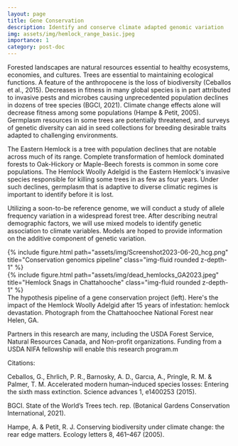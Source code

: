 ```yaml
---
layout: page
title: Gene Conservation 
description: Identify and conserve climate adapted genomic variation
img: assets/img/hemlock_range_basic.jpeg
importance: 1
category: post-doc
---
```


Forested landscapes are natural resources essential to healthy ecosystems, economies, and cultures. Trees are essential to maintaining ecological functions. A feature of the anthropocene is the loss of biodiversity (Ceballos et al., 2015). Decreases in fitness in many global species is in part attributed to invasive pests and microbes causing unprecedented population declines in dozens of tree species (BGCI, 2021). Climate change effects alone will decrease fitness among some populations (Hampe & Petit, 2005). Germplasm resources in some trees are potentially threatened, and surveys of genetic diversity can aid in seed collections for breeding desirable traits adapted to challenging environments. 

The Eastern Hemlock is a tree with population declines that are notable across much of its range. Complete transformation of hemlock dominated forests to Oak-Hickory or Maple-Beech forests is common in some core populations. The Hemlock Woolly Adelgid is the Eastern Hemlock's invasive species responsible for killing some trees in as few as four years. Under such declines, germplasm that is adaptive to diverse climatic regimes is important to identify before it is lost. 

Utilizing a soon-to-be reference genome, we will conduct a study of allele frequency variation in a widespread forest tree. After describing neutral demographic factors, we will use mixed models to identify genetic association to climate variables. Models are hoped to provide information on the additive component of genetic variation. 

<div class="row justify-content-sm-center">
    <div class="col-sm-4 mt-3 mt-md-0">
        {% include figure.html path="assets/img/Screenshot2023-06-20_hcg.png" title="Conservation genomics pipeline" class="img-fluid rounded z-depth-1" %}
    </div>
    <div class="col-sm-8 mt-3 mt-md-0">
        {% include figure.html path="assets/img/dead_hemlocks_GA2023.jpeg" title="Hemlock Snags in Chattahooche" class="img-fluid rounded z-depth-1" %}
    </div>
</div>
<div class="caption">
    The hypothesis pipeline of a gene conservation project (left). Here's the impact of the Hemlock Woolly Adelgid after 15 years of infestation: hemlock devastation. Photograph from the Chattahoochee National Forest near Helen, GA.  
</div>

Partners in this research are many, including the USDA Forest Service, Natural Resources Canada, and Non-profit organizations. Funding from a USDA NIFA fellowship will enable this research program.m 

Citations:

Ceballos, G., Ehrlich, P. R., Barnosky, A. D., Garcıa, A., Pringle, R. M. & Palmer, T. M. Accelerated modern human–induced species losses: Entering the sixth mass extinction. Science advances 1, e1400253 (2015).

BGCI. State of the World’s Trees tech. rep. (Botanical Gardens Conservation International, 2021).

Hampe, A. & Petit, R. J. Conserving biodiversity under climate change: the rear edge matters. Ecology letters 8, 461–467 (2005).